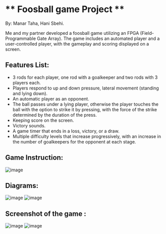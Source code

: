 # ** Foosball game Project **
By: Manar Taha, Hani Sbehi.

Me and my partner developed a foosball game utilizing an FPGA  (Field-Programmable Gate Array). The game includes an  automated player and a user-controlled player, with the gameplay  and scoring displayed on a screen.
## Features List: 
*	3 rods for each player, one rod with a goalkeeper and two rods with 3 players each.
*	Players respond to up and down pressure, lateral movement (standing and lying down).
*	 An automatic player as an opponent.
*	 The ball passes under a lying player, otherwise the player touches the ball with the option to strike it by pressing, with the force of the strike determined by the duration of the press.
*	 Keeping score on the screen.
*  Victory sounds.
*	A game timer that ends in a loss, victory, or a draw.
*	 Multiple difficulty levels that increase progressively, with an increase in the number of goalkeepers for the opponent at each stage.
## Game Instruction:
![image](https://github.com/Manar1Taha/Foosball-game/assets/103518417/1bbffd92-df28-4f51-87fd-da264fb160ab)
## Diagrams: 
![image](https://github.com/Manar1Taha/Foosball-game/assets/103518417/d9f7007f-05d9-4612-8b64-c15eb8e34c25)
![image](https://github.com/Manar1Taha/Foosball-game/assets/103518417/77686fac-7840-4b80-a1e2-1e2ff00f3d8d)
## Screenshot of the game :
![image](https://github.com/Manar1Taha/Foosball-game/assets/103518417/b053ce65-8973-4967-8a97-ce5e4e74759a)
![image](https://github.com/Manar1Taha/Foosball-game/assets/103518417/f66bd4e0-f9e6-4f92-974e-13e2ccb720be)


